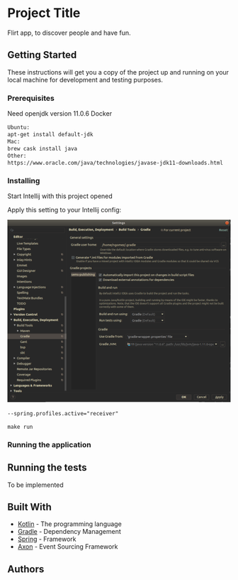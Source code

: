 # Project Title

Flirt app, to discover people and have fun. 

## Getting Started

These instructions will get you a copy of the project up and running on your local machine for development and testing purposes.

### Prerequisites

 Need openjdk version 11.0.6
 Docker

```
Ubuntu:
apt-get install default-jdk
Mac:
brew cask install java
Other:
https://www.oracle.com/java/technologies/javase-jdk11-downloads.html
```

### Installing

Start Intellij with this project opened

Apply this setting to your  Intellij config:

![alt text](doc/images/intellij-gradle-settings.png "Gradle configuration")

```
--spring.profiles.active="receiver"
```

```
make run
```

### Running the application

## Running the tests

To be implemented

## Built With

* [Kotlin](https://kotlinlang.org/) - The programming language
* [Gradle](https://gradle.org/) - Dependency Management
* [Spring](https://spring.io/) - Framework
* [Axon](https://axoniq.io/) - Event Sourcing Framework
 

## Authors
